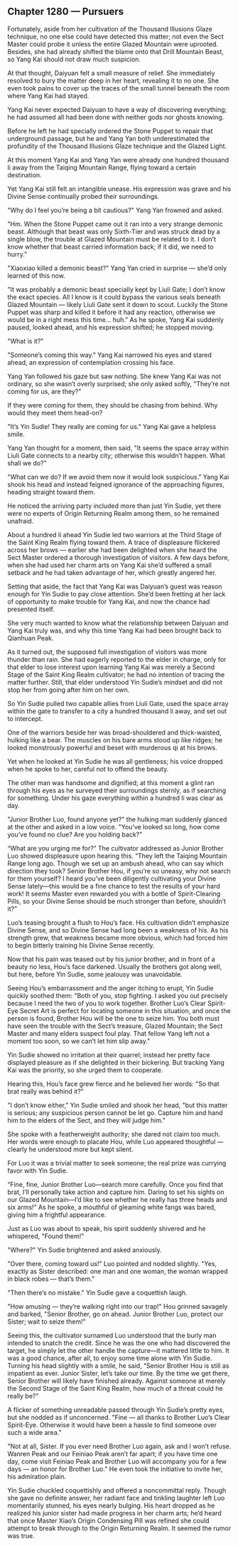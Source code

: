 ## Chapter 1280 — Pursuers

Fortunately, aside from her cultivation of the Thousand Illusions Glaze technique, no one else could have detected this matter; not even the Sect Master could probe it unless the entire Glazed Mountain were uprooted. Besides, she had already shifted the blame onto that Drill Mountain Beast, so Yang Kai should not draw much suspicion.

At that thought, Daiyuan felt a small measure of relief. She immediately resolved to bury the matter deep in her heart, revealing it to no one. She even took pains to cover up the traces of the small tunnel beneath the room where Yang Kai had stayed.

Yang Kai never expected Daiyuan to have a way of discovering everything; he had assumed all had been done with neither gods nor ghosts knowing.

Before he left he had specially ordered the Stone Puppet to repair that underground passage, but he and Yang Yan both underestimated the profundity of the Thousand Illusions Glaze technique and the Glazed Light.

At this moment Yang Kai and Yang Yan were already one hundred thousand li away from the Taiqing Mountain Range, flying toward a certain destination.

Yet Yang Kai still felt an intangible unease. His expression was grave and his Divine Sense continually probed their surroundings.

"Why do I feel you’re being a bit cautious?" Yang Yan frowned and asked.

"Hm. When the Stone Puppet came out it ran into a very strange demonic beast. Although that beast was only Sixth-Tier and was struck dead by a single blow, the trouble at Glazed Mountain must be related to it. I don’t know whether that beast carried information back; if it did, we need to hurry."

"Xiaoxiao killed a demonic beast?" Yang Yan cried in surprise — she’d only learned of this now.

"It was probably a demonic beast specially kept by Liuli Gate; I don’t know the exact species. All I know is it could bypass the various seals beneath Glazed Mountain — likely Liuli Gate sent it down to scout. Luckily the Stone Puppet was sharp and killed it before it had any reaction, otherwise we would be in a right mess this time… huh." As he spoke, Yang Kai suddenly paused, looked ahead, and his expression shifted; he stopped moving.

"What is it?"

"Someone’s coming this way." Yang Kai narrowed his eyes and stared ahead, an expression of contemplation crossing his face.

Yang Yan followed his gaze but saw nothing. She knew Yang Kai was not ordinary, so she wasn’t overly surprised; she only asked softly, "They’re not coming for us, are they?"

If they were coming for them, they should be chasing from behind. Why would they meet them head-on?

"It’s Yin Sudie! They really are coming for us." Yang Kai gave a helpless smile.

Yang Yan thought for a moment, then said, "It seems the space array within Liuli Gate connects to a nearby city; otherwise this wouldn’t happen. What shall we do?"

"What can we do? If we avoid them now it would look suspicious." Yang Kai shook his head and instead feigned ignorance of the approaching figures, heading straight toward them.

He noticed the arriving party included more than just Yin Sudie, yet there were no experts of Origin Returning Realm among them, so he remained unafraid.

About a hundred li ahead Yin Sudie led two warriors at the Third Stage of the Saint King Realm flying toward them. A trace of displeasure flickered across her brows — earlier she had been delighted when she heard the Sect Master ordered a thorough investigation of visitors. A few days before, when she had used her charm arts on Yang Kai she’d suffered a small setback and he had taken advantage of her, which greatly angered her.

Setting that aside, the fact that Yang Kai was Daiyuan’s guest was reason enough for Yin Sudie to pay close attention. She’d been fretting at her lack of opportunity to make trouble for Yang Kai, and now the chance had presented itself.

She very much wanted to know what the relationship between Daiyuan and Yang Kai truly was, and why this time Yang Kai had been brought back to Qianhuan Peak.

As it turned out, the supposed full investigation of visitors was more thunder than rain. She had eagerly reported to the elder in charge, only for that elder to lose interest upon learning Yang Kai was merely a Second Stage of the Saint King Realm cultivator; he had no intention of tracing the matter further. Still, that elder understood Yin Sudie’s mindset and did not stop her from going after him on her own.

So Yin Sudie pulled two capable allies from Liuli Gate, used the space array within the gate to transfer to a city a hundred thousand li away, and set out to intercept.

One of the warriors beside her was broad-shouldered and thick-waisted, hulking like a bear. The muscles on his bare arms stood up like ridges; he looked monstrously powerful and beset with murderous qi at his brows.

Yet when he looked at Yin Sudie he was all gentleness; his voice dropped when he spoke to her, careful not to offend the beauty.

The other man was handsome and dignified; at this moment a glint ran through his eyes as he surveyed their surroundings sternly, as if searching for something. Under his gaze everything within a hundred li was clear as day.

"Junior Brother Luo, found anyone yet?" the hulking man suddenly glanced at the other and asked in a low voice. "You’ve looked so long, how come you’ve found no clue? Are you holding back?"

“What are you urging me for?” The cultivator addressed as Junior Brother Luo showed displeasure upon hearing this. “They left the Taiqing Mountain Range long ago. Though we set up an ambush ahead, who can say which direction they took? Senior Brother Hou, if you’re so uneasy, why not search for them yourself? I heard you’ve been diligently cultivating your Divine Sense lately—this would be a fine chance to test the results of your hard work! It seems Master even rewarded you with a bottle of Spirit-Clearing Pills, so your Divine Sense should be much stronger than before, shouldn’t it?”

Luo’s teasing brought a flush to Hou’s face. His cultivation didn’t emphasize Divine Sense, and so Divine Sense had long been a weakness of his. As his strength grew, that weakness became more obvious, which had forced him to begin bitterly training his Divine Sense recently.

Now that his pain was teased out by his junior brother, and in front of a beauty no less, Hou’s face darkened. Usually the brothers got along well, but here, before Yin Sudie, some jealousy was unavoidable.

Seeing Hou’s embarrassment and the anger itching to erupt, Yin Sudie quickly soothed them: "Both of you, stop fighting. I asked you out precisely because I need the two of you to work together. Brother Luo’s Clear Spirit-Eye Secret Art is perfect for locating someone in this situation, and once the person is found, Brother Hou will be the one to seize him. You both must have seen the trouble with the Sect’s treasure, Glazed Mountain; the Sect Master and many elders suspect foul play. That fellow Yang left not a moment too soon, so we can’t let him slip away."

Yin Sudie showed no irritation at their quarrel; instead her pretty face displayed pleasure as if she delighted in their bickering. But tracking Yang Kai was the priority, so she urged them to cooperate.

Hearing this, Hou’s face grew fierce and he believed her words: "So that brat really was behind it?"

"I don’t know either," Yin Sudie smiled and shook her head, "but this matter is serious; any suspicious person cannot be let go. Capture him and hand him to the elders of the Sect, and they will judge him."

She spoke with a featherweight authority; she dared not claim too much. Her words were enough to placate Hou, while Luo appeared thoughtful — clearly he understood more but kept silent.

For Luo it was a trivial matter to seek someone; the real prize was currying favor with Yin Sudie.

“Fine, fine, Junior Brother Luo—search more carefully. Once you find that brat, I’ll personally take action and capture him. Daring to set his sights on our Glazed Mountain—I’d like to see whether he really has three heads and six arms!” As he spoke, a mouthful of gleaming white fangs was bared, giving him a frightful appearance.

Just as Luo was about to speak, his spirit suddenly shivered and he whispered, "Found them!"

"Where?" Yin Sudie brightened and asked anxiously.

"Over there, coming toward us!" Luo pointed and nodded slightly. "Yes, exactly as Sister described: one man and one woman, the woman wrapped in black robes — that’s them."

"Then there’s no mistake." Yin Sudie gave a coquettish laugh.

"How amusing — they’re walking right into our trap!" Hou grinned savagely and barked, "Senior Brother, go on ahead. Junior Brother Luo, protect our Sister; wait to seize them!"

Seeing this, the cultivator surnamed Luo understood that the burly man intended to snatch the credit. Since he was the one who had discovered the target, he simply let the other handle the capture—it mattered little to him. It was a good chance, after all, to enjoy some time alone with Yin Sudie. Turning his head slightly with a smile, he said, “Senior Brother Hou is still as impatient as ever. Junior Sister, let’s take our time. By the time we get there, Senior Brother will likely have finished already. Against someone at merely the Second Stage of the Saint King Realm, how much of a threat could he really be?”

A flicker of something unreadable passed through Yin Sudie’s pretty eyes, but she nodded as if unconcerned. "Fine — all thanks to Brother Luo’s Clear Spirit-Eye. Otherwise it would have been a hassle to find someone over such a wide area."

"Not at all, Sister. If you ever need Brother Luo again, ask and I won’t refuse. Wanren Peak and our Feiniaо Peak aren’t far apart; if you have time one day, come visit Feiniaо Peak and Brother Luo will accompany you for a few days — an honor for Brother Luo." He even took the initiative to invite her, his admiration plain.

Yin Sudie chuckled coquettishly and offered a noncommittal reply. Though she gave no definite answer, her radiant face and tinkling laughter left Luo momentarily stunned, his eyes nearly bulging. His heart dropped as he realized his junior sister had made progress in her charm arts; he’d heard that once Master Xiao’s Origin Condensing Pill was refined she could attempt to break through to the Origin Returning Realm. It seemed the rumor was true.
